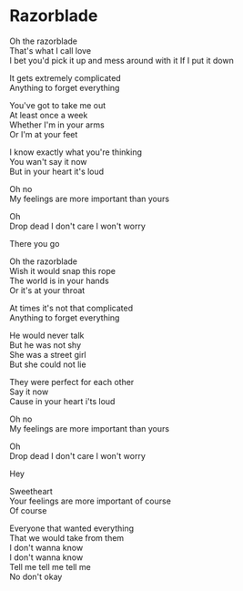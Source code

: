 # Razorblade  

Oh the razorblade  
That's what I call love  
I bet you'd pick it up and mess around with it
If I put it down  

It gets extremely complicated  
Anything to forget everything  

You've got to take me out  
At least once a week  
Whether I'm in your arms  
Or I'm at your feet   

I know exactly what you're thinking  
You wan't say it now  
But in your heart it's loud  

Oh no  
My feelings are more important than yours  

Oh  
Drop dead I don't care I won't worry  

There you go  

Oh the razorblade  
Wish it would snap this rope  
The world is in your hands  
Or it's at your throat  

At times it's not that complicated  
Anything to forget everything  

He would never talk  
But he was not shy  
She was a street girl  
But she could not lie  

They were perfect for each other  
Say it now  
Cause in your heart i'ts loud  

Oh no  
My feelings are more important than yours  

Oh  
Drop dead I don't care I won't worry  

Hey  

Sweetheart  
Your feelings are more important of course  
Of course  

Everyone that wanted everything  
That we would take from them  
I don't wanna know  
I don't wanna know  
Tell me tell me tell me  
No don't okay  
